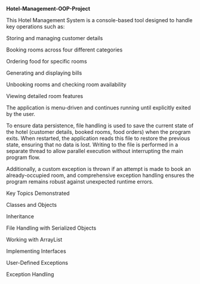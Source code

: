 **Hotel-Management-OOP-Project**


This Hotel Management System is a console-based tool designed to handle key operations such as:

Storing and managing customer details

Booking rooms across four different categories

Ordering food for specific rooms

Generating and displaying bills

Unbooking rooms and checking room availability

Viewing detailed room features

The application is menu-driven and continues running until explicitly exited by the user.

To ensure data persistence, file handling is used to save the current state of the hotel (customer details, booked rooms, food orders) when the program exits. When restarted, the application reads this file to restore the previous state, ensuring that no data is lost. Writing to the file is performed in a separate thread to allow parallel execution without interrupting the main program flow.

Additionally, a custom exception is thrown if an attempt is made to book an already-occupied room, and comprehensive exception handling ensures the program remains robust against unexpected runtime errors.

Key Topics Demonstrated

Classes and Objects

Inheritance

File Handling with Serialized Objects

Working with ArrayList

Implementing Interfaces

User-Defined Exceptions

Exception Handling
